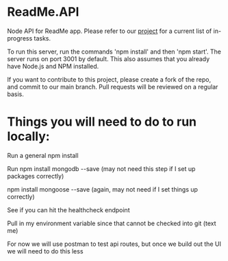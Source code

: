 # ReadMe.API
Node API for ReadMe app. Please refer to our [project](https://github.com/foscjos/ReadMe.UI/projects/1) for a current list of in-progress tasks.

To run this server, run the commands 'npm install' and then 'npm start'. The server runs on port 3001 by default. This also assumes that you already have Node.js and NPM installed. 

If you want to contribute to this project, please create a fork of the repo, and commit to our main branch. Pull requests will be reviewed on a regular basis.


# Things you will need to do to run locally: 

Run a general npm install

Run npm install mongodb --save (may not need this step if I set up packages correctly)

npm install mongoose --save (again, may not need if I set things up correctly)

See if you can hit the healthcheck endpoint

Pull  in my environment variable since that cannot be checked into git (text me)

For now we will use postman to test api routes, but once we build out the UI we will need to do this less
